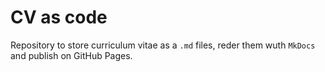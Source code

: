 # CV as code

Repository to store curriculum vitae as a `.md` files, reder them wuth `MkDocs` and publish on GitHub Pages.
